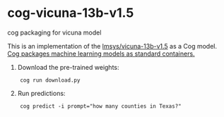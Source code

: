 # cog-vicuna-13b-v1.5
cog packaging for vicuna model

This is an implementation of the [lmsys/vicuna-13b-v1.5](https://huggingface.co/lmsys/vicuna-13b-v1.5) as a Cog model. [Cog packages machine learning models as standard containers.](https://github.com/replicate/cog)

1. Download the pre-trained weights:
```
    cog run download.py
```

2. Run predictions:
```
    cog predict -i prompt="how many counties in Texas?"
```
